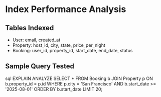 # Index Performance Analysis

## Tables Indexed
- User: email, created_at
- Property: host_id, city, state, price_per_night
- Booking: user_id, property_id, start_date, end_date, status

## Sample Query Tested

sql
EXPLAIN ANALYZE
SELECT *
FROM Booking b
JOIN Property p ON b.property_id = p.id
WHERE p.city = 'San Francisco' AND b.start_date >= '2025-08-01'
ORDER BY b.start_date
LIMIT 20;
